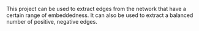 This project can be used to extract edges from the network that have a certain range of embeddedness. It can also be used to extract a balanced number of positive, negative edges.

